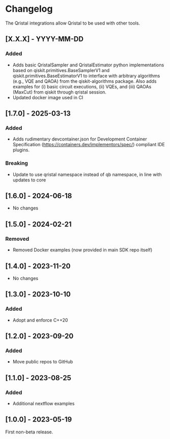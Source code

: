 # Changelog

The Qristal integrations allow Qristal to be used with other tools.

## [X.X.X] - YYYY-MM-DD

### Added 

- Adds basic QristalSampler and QristalEstimator python implementations based on qiskit.primitives.BaseSamplerV1 and qiskit.primitives.BaseEstimatorV1 to interface with arbitrary algorithms (e.g., VQE and QAOA) from the qiskit-algorithms package. Also adds examples for (i) basic circuit executions, (ii) VQEs, and (iii) QAOAs (MaxCut) from qiskit through qristal session.
- Updated docker image used in CI

## [1.7.0] - 2025-03-13

### Added

- Adds rudimentary devcontainer.json for Development Container Specification (https://containers.dev/implementors/spec/) compliant IDE plugins.

### Breaking

- Update to use qristal namespace instead of qb namespace, in line with updates to core


## [1.6.0] - 2024-06-18

- No changes


## [1.5.0] - 2024-02-21

### Removed

- Removed Docker examples (now provided in main SDK repo itself)


## [1.4.0] - 2023-11-20

- No changes


## [1.3.0] - 2023-10-10

### Added

- Adopt and enforce C++20


## [1.2.0] - 2023-09-20

### Added

- Move public repos to GitHub


## [1.1.0] - 2023-08-25

### Added

- Additional nextflow examples


## [1.0.0] - 2023-05-19

First non-beta release.

